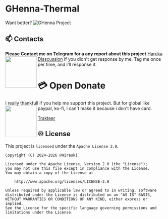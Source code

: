 # GHenna-Thermal
Want better?
![GHenna Project](https://github.com/user-attachments/assets/c5446b58-bf26-4f89-90be-7828d1db7280)

## **📫 Contacts**
<a>**Please Contact me on Telegram for a any report about this project** [Haruka Disscussion](https://t.me/higanediscussion)
<img align="left" width="100" src="https://github.com/user-attachments/assets/d34d2262-b22f-4ffd-8a3f-42ffcc2c1dcf">
If you didn't get response by me, Tag me once per time, and i'll response it.
</a>

# 💳 Open Donate
<a> I really thankfull if you help me support this project.
But for global like paypal, ko-fi, i can't make it because i don't have card.
<img align="left" width="100" src="https://github.com/user-attachments/assets/7b903660-2e5c-42e7-b3f5-5f98faaca650">

[Trakteer](https://trakteer.id/harukaaaaa)
<a/>

## ♾️ License
This project is `licensed` under the `Apache License 2.0`. 
```text
Copyright (C) 2024-2026 @Hirauki

Licensed under the Apache License, Version 2.0 (the "License");
you may not use this file except in compliance with the License.
You may obtain a copy of the License at

    http://www.apache.org/licenses/LICENSE-2.0

Unless required by applicable law or agreed to in writing, software
distributed under the License is distributed on an "AS IS" BASIS,
WITHOUT WARRANTIES OR CONDITIONS OF ANY KIND, either express or implied.
See the License for the specific language governing permissions and
limitations under the License.
